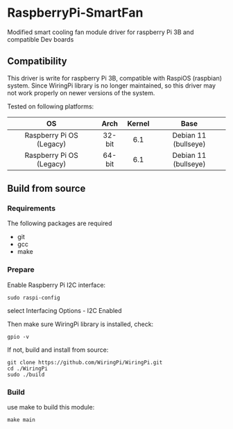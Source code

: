 # RaspberryPi-SmartFan
Modified smart cooling fan module driver for raspberry Pi 3B and compatible Dev boards


## Compatibility
This driver is write for raspberry Pi 3B, compatible with RaspiOS (raspbian) system. Since WiringPi library is no longer maintained, so this driver may not work properly on newer versions of the system.

Tested on following platforms:

| OS   | Arch | Kernel | Base |
| :---: | :---: | :---: | :---: |
| Raspberry Pi OS (Legacy) |   32-bit   | 6.1 | Debian 11 (bullseye) |
| Raspberry Pi OS (Legacy) |   64-bit   | 6.1 | Debian 11 (bullseye) |

## Build from source
### Requirements
The following packages are required
* git
* gcc
* make
### Prepare
Enable Raspberry Pi I2C interface:
```shell
sudo raspi-config
```
select Interfacing Options - I2C Enabled

Then make sure WiringPi library is installed, check:
```shell
gpio -v
```
If not, build and install from source:
```shell
git clone https://github.com/WiringPi/WiringPi.git
cd ./WiringPi
sudo ./build
```
### Build
use make to build this module:
```shell
make main
```
